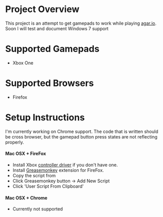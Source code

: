# Project Overview
This project is an attempt to get gamepads to work while playing [agar.io].  Soon I will test and document Windows 7 support

# Supported Gamepads
- Xbox One

# Supported Browsers
- Firefox

# Setup Instructions
I'm currently working on Chrome support.  The code that is written should be cross browser, but the gamepad button press states are not reflecting properly.

#### Mac OSX + FireFox
- Install Xbox [controller driver] if you don't have one.
- Install [Greasemonkey] extension for FireFox.
- Copy the script from 
- Click Greasemonkey button -> Add New Script
- Click 'User Script From Clipboard'

#### Mac OSX + Chrome
- Currently not supported

[agar.io]: http://agar.io
[controller driver]: https://goo.gl/y2Iu0X
[Greasemonkey]: https://addons.mozilla.org/en-us/firefox/addon/greasemonkey/